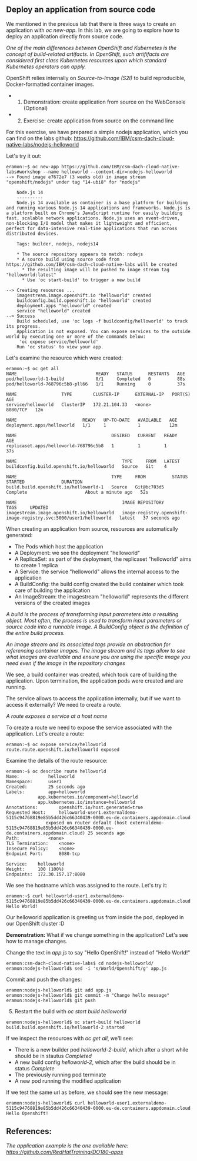 ## Deploy an application from source code

We mentioned in the previous lab that there is three ways to create an application with _oc new-app_. In this lab, we are going to explore how to deploy an application directly from source code. 

_One of the main differences between OpenShift and Kubernetes is the concept of build-related artifacts. In OpenShift, such artififacts are considered first class Kubernetes resources upon which standard Kubernetes operators can apply._

OpenShift relies internally on _Source-to-Image (S2I)_ to build reproducible, Docker-formatted container images. 

 * 1. Demonstration: create application from source on the WebConsole (Optional)
 * 2. Exercise: create application from source on the command line

For this exercise, we have prepared a simple nodejs application, which you can find on the labs github:
https://github.com/IBM/csm-dach-cloud-native-labs/nodejs-helloworld

Let's try it out:
```
eramon:~$ oc new-app https://github.com/IBM/csm-dach-cloud-native-labs#workshop --name helloworld --context-dir=nodejs-helloworld
--> Found image e7672e7 (3 weeks old) in image stream "openshift/nodejs" under tag "14-ubi8" for "nodejs"

    Node.js 14 
    ---------- 
    Node.js 14 available as container is a base platform for building and running various Node.js 14 applications and frameworks. Node.js is a platform built on Chrome's JavaScript runtime for easily building fast, scalable network applications. Node.js uses an event-driven, non-blocking I/O model that makes it lightweight and efficient, perfect for data-intensive real-time applications that run across distributed devices.

    Tags: builder, nodejs, nodejs14

    * The source repository appears to match: nodejs
    * A source build using source code from https://github.com/IBM/csm-dach-cloud-native-labs will be created
      * The resulting image will be pushed to image stream tag "helloworld:latest"
      * Use 'oc start-build' to trigger a new build

--> Creating resources ...
    imagestream.image.openshift.io "helloworld" created
    buildconfig.build.openshift.io "helloworld" created
    deployment.apps "helloworld" created
    service "helloworld" created
--> Success
    Build scheduled, use 'oc logs -f buildconfig/helloworld' to track its progress.
    Application is not exposed. You can expose services to the outside world by executing one or more of the commands below:
     'oc expose service/helloworld' 
    Run 'oc status' to view your app.
```

Let's examine the resource which were created:
```
eramon:~$ oc get all
NAME                              READY   STATUS      RESTARTS   AGE
pod/helloworld-1-build            0/1     Completed   0          88s
pod/helloworld-768796c5b8-pll66   1/1     Running     0          37s

NAME                 TYPE        CLUSTER-IP      EXTERNAL-IP   PORT(S)    AGE
service/helloworld   ClusterIP   172.21.104.33   <none>        8080/TCP   12m

NAME                         READY   UP-TO-DATE   AVAILABLE   AGE
deployment.apps/helloworld   1/1     1            1           12m

NAME                                    DESIRED   CURRENT   READY   AGE
replicaset.apps/helloworld-768796c5b8   1         1         1       37s

NAME                                        TYPE     FROM   LATEST
buildconfig.build.openshift.io/helloworld   Source   Git    4

NAME                                    TYPE     FROM          STATUS                        STARTED              DURATION
build.build.openshift.io/helloworld-1   Source   Git@bc703d5   Complete                      About a minute ago   52s

NAME                                        IMAGE REPOSITORY                                                    TAGS     UPDATED
imagestream.image.openshift.io/helloworld   image-registry.openshift-image-registry.svc:5000/user1/helloworld   latest   37 seconds ago
```

When creating an application from source, resources are automatically generated:

 * The Pods which host the application 
 * A Deployment: we see the deployment "helloworld"
 * A ReplicaSet: as part of the deployment, the replicaset "helloworld" aims to create 1 replica
 * A Service: the service "helloworld" allows the internal access to the application
 * A BuildConfig: the build config created the build container which took care of building the application
 * An ImageStream: the imagestream "helloworld" represents the different versions of the created images

_A build is the process of transforming input parameters into a resulting object. Most often, the process is used to transform input parameters or source code into a runnable image. A BuildConfig object is the definition of the entire build process._

_An image stream and its associated tags provide an abstraction for referencing container images. The image stream and its tags allow to see what images are available and ensure you are using the specific image you need even if the image in the repository changes_

We see, a build container was created, which took care of building the application. Upon termination, the application pods were created and are running. 

The service allows to access the application internally, but if we want to access it externally? We need to create a route.

_A route exposes a service at a host name_ 

To create a route we need to expose the service associated with the application. 
Let's create a route:
```
eramon:~$ oc expose service/helloworld
route.route.openshift.io/helloworld exposed
```

Examine the details of the route resource:
```
eramon:~$ oc describe route helloworld
Name:			helloworld
Namespace:		user1
Created:		25 seconds ago
Labels:			app=helloworld
			app.kubernetes.io/component=helloworld
			app.kubernetes.io/instance=helloworld
Annotations:		openshift.io/host.generated=true
Requested Host:		helloworld-user1.externaldemo-5115c94768819e85b5dd426c66340439-0000.eu-de.containers.appdomain.cloud
			   exposed on router default (host externaldemo-5115c94768819e85b5dd426c66340439-0000.eu-de.containers.appdomain.cloud) 25 seconds ago
Path:			<none>
TLS Termination:	<none>
Insecure Policy:	<none>
Endpoint Port:		8080-tcp

Service:	helloworld
Weight:		100 (100%)
Endpoints:	172.30.157.17:8080
```

We see the hostname which was assigned to the route. Let's try it:
```
eramon:~$ curl helloworld-user1.externaldemo-5115c94768819e85b5dd426c66340439-0000.eu-de.containers.appdomain.cloud
Hello World!
```

Our helloworld application is greeting us from inside the pod, deployed in our OpenShift cluster :D

__Demonstration:__ What if we change something in the application? Let's see how to manage changes. 

Change the text in _app.js_ to say "Hello OpenShift!" instead of "Hello World!"
```
eramon:csm-dach-cloud-native-labs$ cd nodejs-helloworld/
eramon:nodejs-helloworld$ sed -i 's/World/Openshift/g' app.js
```

Commit and push the changes:
```
eramon:nodejs-helloworld$ git add app.js
eramon:nodejs-helloworld$ git commit -m "Change hello message"
eramon:nodejs-helloworld$ git push
```

 5) Restart the build with _oc start build helloworld_

```
eramon:nodejs-helloworld$ oc start-build helloworld
build.build.openshift.io/helloworld-2 started
```

If we inspect the resources with _oc get all_, we'll see:

 * There is a new builder pod _helloworld-2-build_, which after a short while should be in stautus _Completed_
 * A new build config _helloworld-2_, which after the build should be in status _Complete_
 * The previously running pod terminate
 * A new pod running the modified application

If we test the same url as before, we should see the new message:
```
eramon:nodejs-helloworld$ curl helloworld-user1.externaldemo-5115c94768819e85b5dd426c66340439-0000.eu-de.containers.appdomain.cloud
Hello Openshift! 
```

## References:

_The application example is the one available here:
https://github.com/RedHatTraining/DO180-apps_
